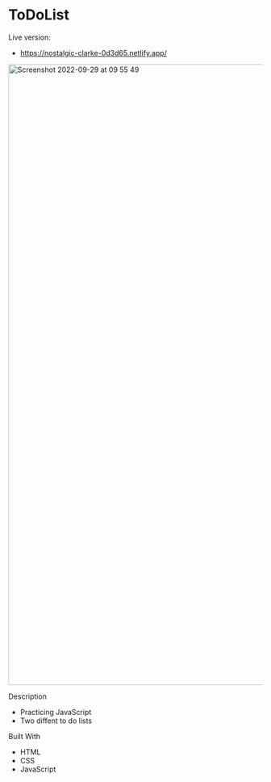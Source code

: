 # ToDoList

Live version: 
- https://nostalgic-clarke-0d3d65.netlify.app/

<img width="1228" alt="Screenshot 2022-09-29 at 09 55 49" src="https://user-images.githubusercontent.com/74554925/192973814-586f70bc-4657-4334-bf7e-3e05607a6136.png">

Description
- Practicing JavaScript 
- Two diffent to do lists 

Built With 
- HTML
- CSS
- JavaScript 
